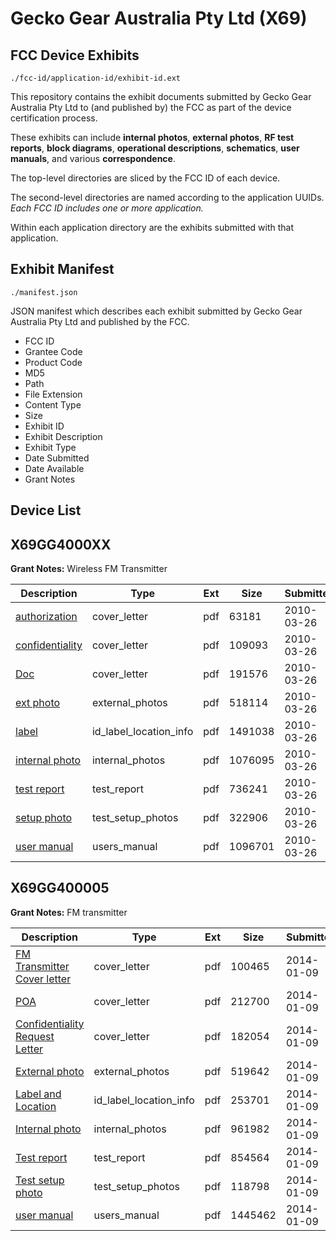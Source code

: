 # Gecko Gear Australia Pty Ltd (X69)
## FCC Device Exhibits

```
./fcc-id/application-id/exhibit-id.ext
```

This repository contains the exhibit documents submitted by Gecko Gear Australia Pty Ltd to (and published by) the FCC as part of the device certification process.

These exhibits can include **internal photos**, **external photos**, **RF test reports**, **block diagrams**, **operational descriptions**, **schematics**, **user manuals**, and various **correspondence**.

The top-level directories are sliced by the FCC ID of each device.

The second-level directories are named according to the application UUIDs. *Each FCC ID includes one or more application.*

Within each application directory are the exhibits submitted with that application. 

## Exhibit Manifest

```
./manifest.json
```

JSON manifest which describes each exhibit submitted by Gecko Gear Australia Pty Ltd and published by the FCC.

- FCC ID
- Grantee Code
- Product Code
- MD5
- Path
- File Extension
- Content Type
- Size
- Exhibit ID
- Exhibit Description
- Exhibit Type
- Date Submitted
- Date Available
- Grant Notes

## Device List
## X69GG4000XX
**Grant Notes:** Wireless FM Transmitter

| Description | Type | Ext | Size | Submitted | Available |
| ----------- | ---- | --- | ---- | --------- | --------- |
| [authorization](X69GG4000XX/76d48a60fef8840ac30e562f18939b01/1257615.pdf) | cover_letter | pdf | 63181 | 2010-03-26 | 2010-03-26 |
| [confidentiality](X69GG4000XX/76d48a60fef8840ac30e562f18939b01/1257616.pdf) | cover_letter | pdf | 109093 | 2010-03-26 | 2010-03-26 |
| [Doc](X69GG4000XX/76d48a60fef8840ac30e562f18939b01/1257623.pdf) | cover_letter | pdf | 191576 | 2010-03-26 | 2010-03-26 |
| [ext photo](X69GG4000XX/76d48a60fef8840ac30e562f18939b01/1257619.pdf) | external_photos | pdf | 518114 | 2010-03-26 | 2010-03-26 |
| [label](X69GG4000XX/76d48a60fef8840ac30e562f18939b01/1257617.pdf) | id_label_location_info | pdf | 1491038 | 2010-03-26 | 2010-03-26 |
| [internal photo](X69GG4000XX/76d48a60fef8840ac30e562f18939b01/1257618.pdf) | internal_photos | pdf | 1076095 | 2010-03-26 | 2010-03-26 |
| [test report](X69GG4000XX/76d48a60fef8840ac30e562f18939b01/1257621.pdf) | test_report | pdf | 736241 | 2010-03-26 | 2010-03-26 |
| [setup photo](X69GG4000XX/76d48a60fef8840ac30e562f18939b01/1257620.pdf) | test_setup_photos | pdf | 322906 | 2010-03-26 | 2010-03-26 |
| [user manual](X69GG4000XX/76d48a60fef8840ac30e562f18939b01/1257622.pdf) | users_manual | pdf | 1096701 | 2010-03-26 | 2010-03-26 |
## X69GG400005
**Grant Notes:** FM transmitter

| Description | Type | Ext | Size | Submitted | Available |
| ----------- | ---- | --- | ---- | --------- | --------- |
| [FM Transmitter Cover letter](X69GG400005/7c36d446348bb97a2af0d4cbaed94f99/2162001.pdf) | cover_letter | pdf | 100465 | 2014-01-09 | 2014-01-10 |
| [POA](X69GG400005/7c36d446348bb97a2af0d4cbaed94f99/2162002.pdf) | cover_letter | pdf | 212700 | 2014-01-09 | 2014-01-10 |
| [Confidentiality Request Letter](X69GG400005/7c36d446348bb97a2af0d4cbaed94f99/2162003.pdf) | cover_letter | pdf | 182054 | 2014-01-09 | 2014-01-10 |
| [External photo](X69GG400005/7c36d446348bb97a2af0d4cbaed94f99/2162009.pdf) | external_photos | pdf | 519642 | 2014-01-09 | 2014-01-10 |
| [Label and Location](X69GG400005/7c36d446348bb97a2af0d4cbaed94f99/2162011.pdf) | id_label_location_info | pdf | 253701 | 2014-01-09 | 2014-01-10 |
| [Internal photo](X69GG400005/7c36d446348bb97a2af0d4cbaed94f99/2162010.pdf) | internal_photos | pdf | 961982 | 2014-01-09 | 2014-01-10 |
| [Test report](X69GG400005/7c36d446348bb97a2af0d4cbaed94f99/2162007.pdf) | test_report | pdf | 854564 | 2014-01-09 | 2014-01-10 |
| [Test setup photo](X69GG400005/7c36d446348bb97a2af0d4cbaed94f99/2162008.pdf) | test_setup_photos | pdf | 118798 | 2014-01-09 | 2014-01-10 |
| [user manual](X69GG400005/7c36d446348bb97a2af0d4cbaed94f99/2162012.pdf) | users_manual | pdf | 1445462 | 2014-01-09 | 2014-01-10 |
